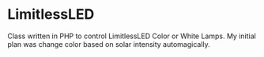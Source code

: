 # LimitlessLED

Class written in PHP to control LimitlessLED Color or White Lamps. My initial plan was change color based on solar intensity automagically. 
